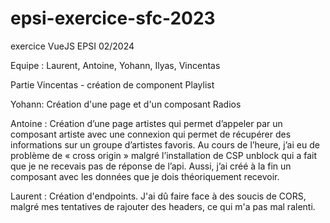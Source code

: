 # epsi-exercice-sfc-2023
exercice VueJS EPSI 02/2024

Equipe : Laurent, Antoine, Yohann, Ilyas, Vincentas

Partie Vincentas - création de component Playlist

Yohann: Création d'une page et d'un composant Radios


Antoine : Création d’une page artistes qui permet d’appeler par un composant artiste avec une connexion qui permet de récupérer des informations sur un groupe d’artistes favoris.
Au cours de l’heure, j’ai eu de problème de « cross origin » malgré l’installation de CSP unblock qui a fait que je ne recevais pas de réponse de l’api. Aussi, j’ai créé à la fin un composant avec les données que je dois théoriquement recevoir.

Laurent : Création d'endpoints.
J'ai dû faire face à des soucis de CORS, malgré mes tentatives de rajouter des headers, ce qui m'a pas mal ralenti.
